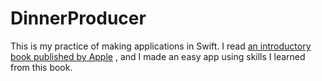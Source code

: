 # DinnerProducer

This is my practice of making applications in Swift.
I read [an introductory book published by Apple](https://itunes.apple.com/jp/book/app-development-with-swift/id1209648719?mt=11&v0=www-jp-education-everyone-can-code-book-app-development-swift-preview)
, and I made an easy app using skills I learned from this book.
